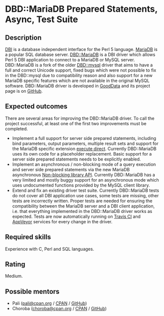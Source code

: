 DBD::MariaDB Prepared Statements, Async, Test Suite
===================================================

Description
-----------

[DBI](https://metacpan.org/pod/DBI) is a database independent interface for the Perl 5 language. [MariaDB](https://mariadb.org/about/) is a popular SQL database server. [DBD::MariaDB](https://metacpan.org/pod/DBD::MariaDB) is a DBI driver which allows Perl 5 DBI application to connect to a MariaDB or MySQL server. DBD::MariaDB is a fork of the older [DBD::mysql](https://metacpan.org/pod/DBD::mysql) driver that aims to have a full and correct Unicode support, fixed bugs which were not possible to fix in the DBD::mysql due to compatibility reason and also support for a new MariaDB specific features which are not available in the original MySQL software. DBD::MariaDB driver is developed in [GoodData](https://www.gooddata.com/) and its project page is on [GitHub](https://github.com/gooddata/DBD-MariaDB).


Expected outcomes
-----------------

There are several areas for improving the DBD::MariaDB driver. To call the project successful, at least one of the first two improvements must be completed.

- Implement a full support for server side prepared statements, including bind parameters, output parameters, multiple result sets and support for the MariaDB specific extension [execute direct](https://mariadb.com/kb/en/library/mariadb_stmt_execute_direct/). Currently DBD::MariaDB uses its own code for a placeholder replacement. Basic support for a server side prepared statements needs to be explicitly enabled.
- Implement an asynchronous / non-blocking mode of a query execution and server side prepared statements via the new MariaDB asynchronous [Non-blocking library API](https://mariadb.com/kb/en/library/non-blocking-client-library/). Currently DBD::MariaDB has a very limited and mostly buggy support for an asynchronous mode which uses undocumented functions provided by the MySQL client library.
- Extend and fix an existing driver test suite. Currently DBD::MariaDB tests do not cover all DBI application use cases, some tests are missing, other tests are incorrectly written. Proper tests are needed for ensuring the compatibility between the MariaDB server and a DBI client application, i.e. that everything implemented in the DBD::MariaDB driver works as expected. Tests are now automatically running on [Travis CI](https://travis-ci.org/gooddata/DBD-MariaDB/branches) and [AppVeyor](https://ci.appveyor.com/project/gooddata/dbd-mariadb/branch/master) services for every change in the driver.


Required skills
---------------

Experience with C, Perl and SQL languages.


Rating
------

Medium.


Possible mentors
----------------

- Pali (pali@cpan.org / [CPAN](https://metacpan.org/author/PALI) / [GitHub](https://github.com/pali))
- Choroba (choroba@cpan.org / [CPAN](https://metacpan.org/author/CHOROBA) / [GitHub](https://github.com/choroba))

